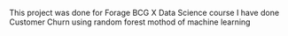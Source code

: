 This project was done for Forage BCG X Data Science course 
I have done Customer Churn using random forest mothod of machine learning
